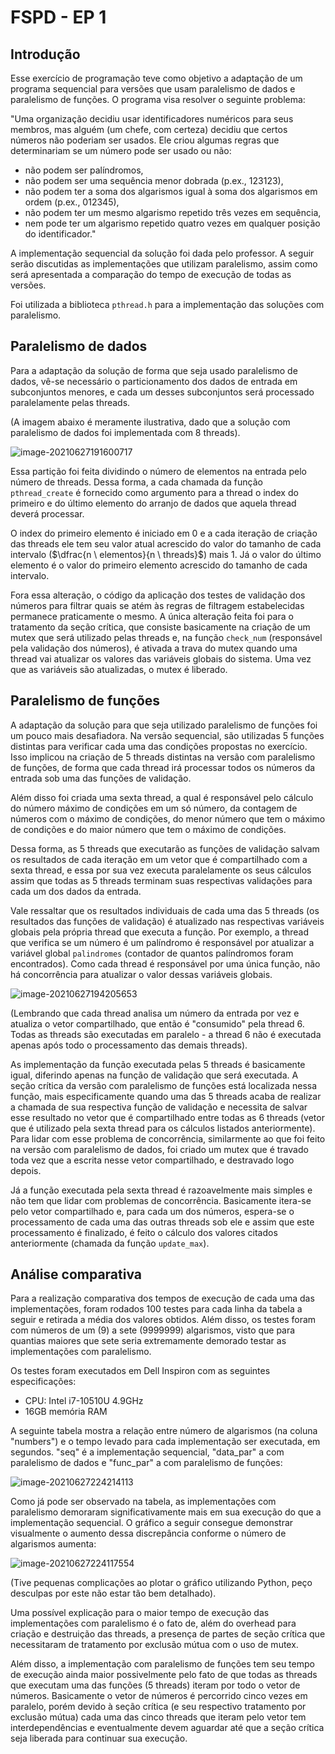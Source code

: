 # FSPD - EP 1

## Introdução

Esse exercício de programação teve como objetivo a adaptação de um programa sequencial para versões que usam paralelismo de dados e paralelismo de funções. O programa visa resolver o seguinte problema:

"Uma organização decidiu usar identificadores numéricos para seus membros, mas alguém (um chefe, com certeza) decidiu que certos números não poderiam ser usados. Ele criou algumas regras que determinariam se um número pode ser usado ou não:

- não podem ser palíndromos,
- não podem ser uma sequência menor dobrada (p.ex., 123123),
- não podem ter a soma dos algarismos igual à soma dos algarismos em ordem (p.ex., 012345),
- não podem ter um mesmo algarismo repetido três vezes em sequência,
- nem pode ter um algarismo repetido quatro vezes em qualquer posição do identificador."

A implementação sequencial da solução foi dada pelo professor. A seguir serão discutidas as implementações que utilizam paralelismo, assim como será apresentada a comparação do tempo de execução de todas as versões. 

Foi utilizada a biblioteca `pthread.h` para a implementação das soluções com paralelismo.

## Paralelismo de dados

Para a adaptação da solução de forma que seja usado paralelismo de dados, vê-se necessário o particionamento dos dados de entrada em subconjuntos menores, e cada um desses subconjuntos será processado paralelamente pelas threads.

(A imagem abaixo é meramente ilustrativa, dado que a solução com paralelismo de dados foi implementada com 8 threads).

![image-20210627191600717](imgs/image-20210627191600717.png)

Essa partição foi feita dividindo o número de elementos na entrada pelo número de threads. Dessa forma, a cada chamada da função `pthread_create` é fornecido como argumento para a thread o index do primeiro e do último elemento do arranjo de dados que aquela thread deverá processar.

O index do primeiro elemento é iniciado em 0 e a cada iteração de criação das threads ele tem seu valor atual acrescido do valor do tamanho de cada intervalo ($\dfrac{n \ elementos}{n \ threads}$) mais 1. Já o valor do último elemento é o valor do primeiro elemento acrescido do tamanho de cada intervalo.

Fora essa alteração, o código da aplicação dos testes de validação dos números para filtrar quais se atém às regras de filtragem estabelecidas permanece praticamente o mesmo. A única alteração feita foi para o tratamento da seção crítica, que consiste basicamente na criação de um mutex que será utilizado pelas threads e, na função `check_num` (responsável pela validação dos números), é ativada a trava do mutex quando uma thread vai atualizar os valores das variáveis globais do sistema. Uma vez que as variáveis são atualizadas, o mutex é liberado.

## Paralelismo de funções

A adaptação da solução para que seja utilizado paralelismo de funções foi um pouco mais desafiadora. Na versão sequencial, são utilizadas 5 funções distintas para verificar cada uma das condições propostas no exercício. Isso implicou na criação de 5 threads distintas na versão com paralelismo de funções, de forma que cada thread irá processar todos os números da entrada sob uma das funções de validação.

Além disso foi criada uma sexta thread, a qual é responsável pelo cálculo do número máximo de condições em um só número, da contagem de números com o máximo de condições, do menor número que tem o máximo de condições e do maior número que tem o máximo de condições.

Dessa forma, as  5 threads que executarão as funções de validação salvam os resultados de cada iteração em um vetor que é compartilhado com a sexta thread, e essa por sua vez executa paralelamente os seus cálculos assim que todas as 5 threads terminam suas respectivas validações para cada um dos dados da entrada.

Vale ressaltar que os resultados individuais de cada uma das 5 threads (os resultados das funções de validação) é atualizado nas respectivas variáveis globais pela própria thread que executa a função. Por exemplo, a thread que verifica se um número é um palíndromo é responsável por atualizar a variável global `palindromes` (contador de quantos palíndromos foram encontrados). Como cada thread é responsável por uma única função, não há concorrência para atualizar o valor dessas variáveis globais.

![image-20210627194205653](imgs/image-20210627194205653.png)

(Lembrando que cada thread analisa um número da entrada por vez e atualiza o vetor compartilhado, que então é "consumido" pela thread 6. Todas as threads são executadas em paralelo - a thread 6 não é executada apenas após todo o processamento das demais threads).

As implementação da função executada pelas 5 threads é basicamente igual, diferindo apenas na função de validação que será executada. A seção crítica da versão com paralelismo de funções está localizada nessa função, mais especificamente quando uma das 5 threads acaba de realizar a chamada de sua respectiva função de validação e necessita de salvar esse resultado no vetor que é compartilhado entre todas as 6 threads (vetor que é utilizado pela sexta thread para os cálculos listados anteriormente). Para lidar com esse problema de concorrência, similarmente ao que foi feito na versão com paralelismo de dados, foi criado um mutex que é travado toda vez que a escrita nesse vetor compartilhado, e destravado logo depois.

Já a função executada pela sexta thread é razoavelmente mais simples e não tem que lidar com problemas de concorrência. Basicamente itera-se pelo vetor compartilhado e, para cada um dos números, espera-se o processamento de cada uma das outras threads sob ele e assim que este processamento é finalizado, é feito o cálculo dos valores citados anteriormente (chamada da função `update_max`).

## Análise comparativa

Para a realização comparativa dos tempos de execução de cada uma das implementações, foram rodados 100 testes para cada linha da tabela a seguir e retirada a média dos valores obtidos. Além disso, os testes foram com números de um (9) a sete (9999999) algarismos, visto que para quantias maiores que sete seria extremamente demorado testar as implementações com paralelismo.

Os testes foram executados em Dell Inspiron com as seguintes especificações:

- CPU: Intel i7-10510U 4.9GHz
- 16GB memória RAM

A seguinte tabela mostra a relação entre número de algarismos (na coluna "numbers") e o tempo levado para cada implementação ser executada, em segundos. "seq" é a implementação sequencial, "data_par" a com paralelismo de dados e "func_par" a com paralelismo de funções:

![image-20210627224214113](imgs/image-20210627224214113.png)



Como já pode ser observado na tabela, as implementações com paralelismo demoraram significativamente mais em sua execução do que a implementação sequencial. O gráfico a seguir consegue demonstrar visualmente o aumento dessa discrepância conforme o número de algarismos aumenta:

![image-20210627224117554](imgs/image-20210627224117554.png)

(Tive pequenas complicações ao plotar o gráfico utilizando Python, peço desculpas por este não estar tão bem detalhado).

Uma possível explicação para o maior tempo de execução das implementações com paralelismo é o fato de, além do overhead para criação e destruição das threads, a presença de partes de seção crítica que necessitaram de tratamento por exclusão mútua com o uso de mutex.

Além disso, a implementação com paralelismo de funções tem seu tempo de execução ainda maior possivelmente pelo fato de que todas as threads que executam uma das funções (5 threads) iteram por todo o vetor de números. Basicamente o vetor de números é percorrido cinco vezes em paralelo, porém devido à seção crítica (e seu respectivo tratamento por exclusão mútua) cada uma das cinco threads que iteram pelo vetor tem interdependências e eventualmente devem aguardar até que a seção crítica seja liberada para continuar sua execução.
